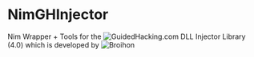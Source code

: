 # NimGHInjector
Nim Wrapper + Tools for the ![GuidedHacking.com DLL Injector Library](https://github.com/Broihon/GH-Injector-Library) (4.0) which is developed by ![Broihon](https://github.com/Broihon)